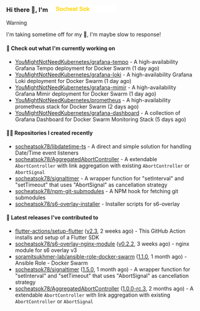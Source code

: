 <h3>
   Hi there 👋,
   I'm <a href="#"><img src="assets/branding.svg" width="177" height="18"></a>
</h3>

> [!WARNING]
> I'm taking sometime off for my 👶, I'm maybe slow to response!

#### 👷 Check out what I'm currently working on

- [YouMightNotNeedKubernetes/grafana-tempo](https://github.com/YouMightNotNeedKubernetes/grafana-tempo) - A high-availability Grafana Tempo deployment for Docker Swarm (1 day ago)
- [YouMightNotNeedKubernetes/grafana-loki](https://github.com/YouMightNotNeedKubernetes/grafana-loki) - A high-availability Grafana Loki deployment for Docker Swarm (1 day ago)
- [YouMightNotNeedKubernetes/grafana-mimir](https://github.com/YouMightNotNeedKubernetes/grafana-mimir) - A high-availability Grafana Mimir deployment for Docker Swarm (1 day ago)
- [YouMightNotNeedKubernetes/prometheus](https://github.com/YouMightNotNeedKubernetes/prometheus) - A high-availability prometheus stack for Docker Swarm (2 days ago)
- [YouMightNotNeedKubernetes/grafana-dashboard](https://github.com/YouMightNotNeedKubernetes/grafana-dashboard) - A collection of Grafana Dashboard for Docker Swarm Monitoring Stack (5 days ago)

#### 👨‍💻 Repositories I created recently

- [socheatsok78/libdatetime-ts](https://github.com/socheatsok78/libdatetime-ts) - A direct and simple solution for handling Date/Time event listeners
- [socheatsok78/AggregatedAbortController](https://github.com/socheatsok78/AggregatedAbortController) - A extendable `AbortController` with link aggregation with existing `AbortController` or `AbortSignal`
- [socheatsok78/signaltimer](https://github.com/socheatsok78/signaltimer) - A wrapper function for &#34;setInterval&#34; and &#34;setTimeout&#34; that uses &#34;AbortSignal&#34; as cancellation strategy
- [socheatsok78/npm-git-submodules](https://github.com/socheatsok78/npm-git-submodules) - A NPM hook for fetching git submodules
- [socheatsok78/s6-overlay-installer](https://github.com/socheatsok78/s6-overlay-installer) - Installer scripts for s6-overlay

#### 🚀 Latest releases I've contributed to

- [flutter-actions/setup-flutter](https://github.com/flutter-actions/setup-flutter) ([v2.3](https://github.com/flutter-actions/setup-flutter/releases/tag/v2.3), 2 weeks ago) - This GitHub Action installs and setup of a Flutter SDK
- [socheatsok78/s6-overlay-nginx-module](https://github.com/socheatsok78/s6-overlay-nginx-module) ([v0.2.2](https://github.com/socheatsok78/s6-overlay-nginx-module/releases/tag/v0.2.2), 3 weeks ago) - nginx module for s6 overlay v3
- [soramitsukhmer-lab/ansible-role-docker-swarm](https://github.com/soramitsukhmer-lab/ansible-role-docker-swarm) ([1.1.0](https://github.com/soramitsukhmer-lab/ansible-role-docker-swarm/releases/tag/1.1.0), 1 month ago) - Ansible Role - Docker Swarm
- [socheatsok78/signaltimer](https://github.com/socheatsok78/signaltimer) ([1.5.0](https://github.com/socheatsok78/signaltimer/releases/tag/1.5.0), 1 month ago) - A wrapper function for &#34;setInterval&#34; and &#34;setTimeout&#34; that uses &#34;AbortSignal&#34; as cancellation strategy
- [socheatsok78/AggregatedAbortController](https://github.com/socheatsok78/AggregatedAbortController) ([1.0.0-rc.3](https://github.com/socheatsok78/AggregatedAbortController/releases/tag/1.0.0-rc.3), 2 months ago) - A extendable `AbortController` with link aggregation with existing `AbortController` or `AbortSignal`
